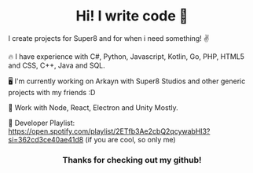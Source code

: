 <h1 align = "center"> Hi! I write code 👋 </h1>
  
I create projects for Super8 and for when i need something! ✌️

🔥 I have experience with C#, Python, Javascript, Kotlin, Go, PHP, HTML5 and CSS, C++, Java and SQL.

🖥️ I'm currently working on Arkayn with Super8 Studios and other generic projects with my friends :D

📝 Work with Node, React, Electron and Unity Mostly.

🎵 Developer Playlist: https://open.spotify.com/playlist/2ETfb3Ae2cbQ2qcywabHl3?si=362cd3ce40ae41d8 (if you are cool, so only me)

<h3 align="center">Thanks for checking out my github!</h3>

<!--
**ayysydney/ayysydney** is a ✨ _special_ ✨ repository because its `README.md` (this file) appears on your GitHub profile.

Here are some ideas to get you started:

- 🔭 I’m currently working on ...
- 🌱 I’m currently learning ...
- 👯 I’m looking to collaborate on ...
- 🤔 I’m looking for help with ...
- 💬 Ask me about ...
- 📫 How to reach me: ...
- 😄 Pronouns: ...
- ⚡ Fun fact: ...
-->
